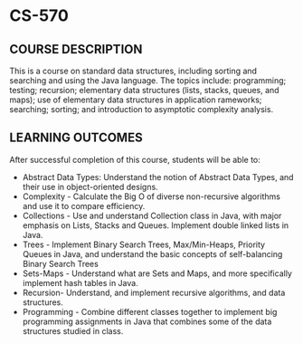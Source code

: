 # CS-570

## COURSE DESCRIPTION
This is a course on standard data structures, including sorting and searching and using the Java language. The topics include: programming; testing; recursion; elementary data structures (lists, stacks, queues, and maps); use of elementary data structures in application rameworks; searching; sorting; and introduction to asymptotic complexity analysis.

## LEARNING OUTCOMES
After successful completion of this course, students will be able to:
- Abstract Data Types: Understand the notion of Abstract Data Types, and their use in object-oriented designs.
- Complexity - Calculate the Big O of diverse non-recursive algorithms and use it to compare efficiency.
- Collections - Use and understand Collection class in Java, with major emphasis on Lists, Stacks and Queues. Implement double linked lists in Java.
- Trees - Implement Binary Search Trees, Max/Min-Heaps, Priority Queues in Java, and understand the basic concepts of self-balancing Binary Search Trees
- Sets-Maps - Understand what are Sets and Maps, and more specifically implement hash tables in Java.
- Recursion- Understand, and implement recursive algorithms, and data structures.
- Programming - Combine different classes together to implement big programming assignments in Java that combines some of the data structures studied in class.
